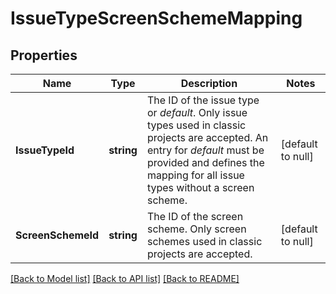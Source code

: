 # IssueTypeScreenSchemeMapping

## Properties
Name | Type | Description | Notes
------------ | ------------- | ------------- | -------------
**IssueTypeId** | **string** | The ID of the issue type or *default*. Only issue types used in classic projects are accepted. An entry for *default* must be provided and defines the mapping for all issue types without a screen scheme. | [default to null]
**ScreenSchemeId** | **string** | The ID of the screen scheme. Only screen schemes used in classic projects are accepted. | [default to null]

[[Back to Model list]](../README.md#documentation-for-models) [[Back to API list]](../README.md#documentation-for-api-endpoints) [[Back to README]](../README.md)

